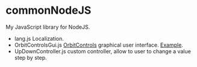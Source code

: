 ﻿# commonNodeJS
My JavaScript library for NodeJS.

* lang.js Localization.
* OrbitControlsGui.js [OrbitControls](https://threejs.org/docs/index.html#examples/en/controls/OrbitControls) graphical user interface.
[Example](https://raw.githack.com/anhr/myThreejs/master/Examples/html/).
* UpDownController.js custom controller, allow to user to change a value step by step.


